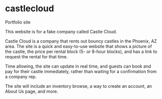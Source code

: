# castlecloud
Portfolio site

This website is for a fake company called Castle Cloud.

Castle Cloud is a company that rents out bouncy castles in the Phoenix, AZ area. The site is a quick and easy-to-use website that shows a picture of the castle, the price per rental block (5- or 8-hour blocks), and has a link to request the rental for that time.

Time allowing, the site can update in real time, and guests can book and pay for their castle immediately, rather than waiting for a confirmation from a company rep.

The site will include an inventory browse, a way to create an account, an About Us page, and more.

